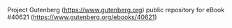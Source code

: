 Project Gutenberg (https://www.gutenberg.org) public repository for eBook #40621 (https://www.gutenberg.org/ebooks/40621)
